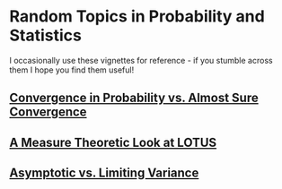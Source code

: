 # Random Topics in Probability and Statistics

I occasionally use these vignettes for reference - if you stumble across them I hope you find them useful!

## [Convergence in Probability vs. Almost Sure Convergence](pages/rv_convergence.md)

## [A Measure Theoretic Look at LOTUS](pages/lotus_measure.md)

## [Asymptotic vs. Limiting Variance](pages/asymp_vs_limit_var.md)

